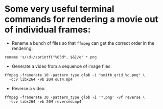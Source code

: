 

# Some very useful terminal commands for rendering a movie out of individual frames:

- Rename a bunch of files so that `ffmpeg` can get the correct order in the rendering:

```
rename 's/\d+/sprintf("%05d", $&)/e' *.png
```

- Generate a video from a sequence of image files:

```
ffmpeg -framerate 10 -pattern_type glob -i "smith_grid_%d.png" \
  -c:v libx264 -vb 20M out4.mp4
```

- Reverse a video:

```
ffmpeg -framerate 30 -pattern_type glob -i '*.png' -vf reverse \
  -c:v libx264 -vb 20M reversed.mp4
```



